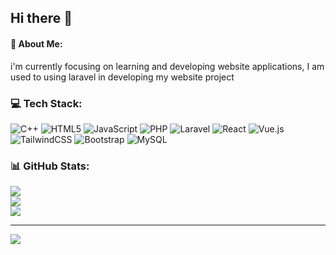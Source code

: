 ## Hi there 👋

#### 💫 About Me:
i'm currently focusing on learning and developing website applications, I am used to using laravel in developing my website project


### 💻 Tech Stack:
![C++](https://img.shields.io/badge/c++-%2300599C.svg?style=for-the-badge&logo=c%2B%2B&logoColor=white) <!-- ![Dart](https://img.shields.io/badge/dart-%230175C2.svg?style=for-the-badge&logo=dart&logoColor=white) --> ![HTML5](https://img.shields.io/badge/html5-%23E34F26.svg?style=for-the-badge&logo=html5&logoColor=white) ![JavaScript](https://img.shields.io/badge/javascript-%23323330.svg?style=for-the-badge&logo=javascript&logoColor=%23F7DF1E) ![PHP](https://img.shields.io/badge/php-%23777BB4.svg?style=for-the-badge&logo=php&logoColor=white) ![Laravel](https://img.shields.io/badge/laravel-%23FF2D20.svg?style=for-the-badge&logo=laravel&logoColor=white) ![React](https://img.shields.io/badge/react-%2320232a.svg?style=for-the-badge&logo=react&logoColor=%2361DAFB) ![Vue.js](https://img.shields.io/badge/vue.js-%2335495e.svg?style=for-the-badge&logo=vuedotjs&logoColor=%234FC08D) ![TailwindCSS](https://img.shields.io/badge/tailwindcss-%2338B2AC.svg?style=for-the-badge&logo=tailwind-css&logoColor=white) ![Bootstrap](https://img.shields.io/badge/bootstrap-%238511FA.svg?style=for-the-badge&logo=bootstrap&logoColor=white) ![MySQL](https://img.shields.io/badge/mysql-%2300000f.svg?style=for-the-badge&logo=mysql&logoColor=white)
### 📊 GitHub Stats:
![](https://github-readme-stats.vercel.app/api?username=Zilfs&theme=dark&hide_border=false&include_all_commits=false&count_private=false)<br/>
![](https://github-readme-streak-stats.herokuapp.com/?user=Zilfs&theme=dark&hide_border=false)<br/>
![](https://github-readme-stats.vercel.app/api/top-langs/?username=Zilfs&theme=dark&hide_border=false&include_all_commits=false&count_private=false&layout=compact)

---
[![](https://visitcount.itsvg.in/api?id=Zilfs&icon=0&color=0)](https://visitcount.itsvg.in)

<!-- Proudly created with GPRM ( https://gprm.itsvg.in ) -->
